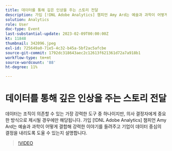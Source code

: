 ```yaml
---
title: 데이터를 통해 깊은 인상을 주는 스토리 전달
description: 가입 [!DNL Adobe Analytics] 챔피언 Amy Ard는 예술과 과학이 어떻게 결합해 강력한 이야기를 들려주고 기업이 데이터 중심의 결정을 내리도록 도울 수 있는지 설명합니다.
solution: Analytics
role: User
doc-type: Event
last-substantial-update: 2023-02-09T00:00:00Z
kt: 11848
thumbnail: 342096.jpeg
exl-id: 725649a0-71e5-4c32-b45a-5bf2ac5afcbe
source-git-commit: 1792dc318643aec2c12613f621361d72a7a918b1
workflow-type: tm+mt
source-wordcount: '88'
ht-degree: 11%

---
```


# 데이터를 통해 깊은 인상을 주는 스토리 전달

데이터는 조직이 의존할 수 있는 가장 강력한 도구 중 하나이지만, 의사 결정자에게 중요한 방식으로 제시될 경우에만 해당됩니다. 가입 [!DNL Adobe Analytics] 챔피언 Amy Ard는 예술과 과학이 어떻게 결합해 강력한 이야기를 들려주고 기업이 데이터 중심의 결정을 내리도록 도울 수 있는지 설명합니다.

>[!VIDEO](https://video.tv.adobe.com/v/342096/?quality=12&learn=on)
